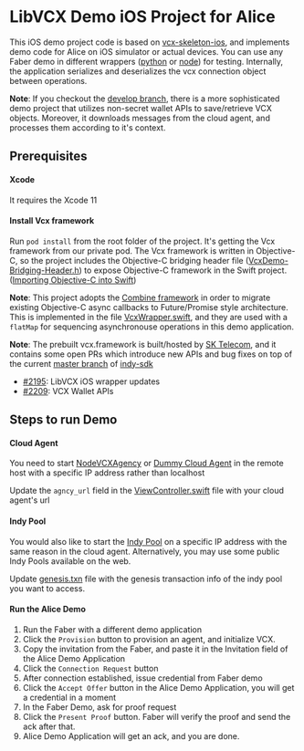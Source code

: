 # LibVCX Demo iOS Project for Alice
This iOS demo project code is based on [vcx-skeleton-ios](https://github.com/sktston/vcx-skeleton-ios), and implements demo code for Alice on iOS simulator or actual devices. You can use any Faber demo in different wrappers ([python](https://github.com/hyperledger/indy-sdk/tree/master/vcx/wrappers/python3/demo) or [node](https://github.com/hyperledger/indy-sdk/tree/master/vcx/wrappers/node)) for testing. Internally, the application serializes and deserializes the vcx connection object between operations. 

**Note**: If you checkout the [develop branch](https://github.com/sktston/vcx-demo-ios/tree/develop), there is a more sophisticated demo project that utilizes non-secret wallet APIs to save/retrieve VCX objects. Moreover, it downloads messages from the cloud agent, and processes them according to it's context. 

## Prerequisites

#### Xcode
It requires the Xcode 11

#### Install Vcx framework
Run `pod install` from the root folder of the project. It's getting the Vcx framework from our private pod. The Vcx framework is written in Objective-C, so the project includes the Objective-C bridging header file ([VcxDemo-Bridging-Header.h](https://github.com/sktston/vcx-skeleton-ios/blob/master/VcxDemo/VcxDemo-Bridging-Header.h)) to expose Objective-C framework in the Swift project. ([Importing Objective-C into Swift](https://developer.apple.com/documentation/swift/imported_c_and_objective-c_apis/importing_objective-c_into_swift))

**Note**: This project adopts the [Combine framework](https://developer.apple.com/documentation/combine) in order to migrate existing Objective-C async callbacks to Future/Promise style architecture. This is implemented in the file [VcxWrapper.swift](https://github.com/sktston/vcx-skeleton-ios/blob/master/VcxDemo/VcxWrapper.swift), and they are used with a `flatMap` for sequencing asynchronouse operations in this demo application.

**Note**: The prebuilt vcx.framework is built/hosted by [SK Telecom](https://www.sktelecom.com/index_en.html), and it contains some open PRs which introduce new APIs and bug fixes on top of the current [master branch](https://github.com/hyperledger/indy-sdk/tree/cd66e2ce69f29bfc19754ec2f66bae36f4293fb2) of [indy-sdk](https://github.com/hyperledger/indy-sdk)

- [#2195](https://github.com/hyperledger/indy-sdk/pull/2195): LibVCX iOS wrapper updates 
- [#2209](https://github.com/hyperledger/indy-sdk/pull/2209): VCX Wallet APIs 

## Steps to run Demo

#### Cloud Agent
You need to start [NodeVCXAgency](https://github.com/AbsaOSS/vcxagencynode) or [Dummy Cloud Agent](https://github.com/hyperledger/indy-sdk/tree/master/vcx/dummy-cloud-agent) in the remote host with a specific IP address rather than localhost

Update the `agncy_url` field in the [ViewController.swift](https://github.com/sktston/vcx-demo-ios/blob/master/VcxDemo/ViewController.swift) file with your cloud agent's url

#### Indy Pool
You would also like to start the [Indy Pool](https://github.com/hyperledger/indy-sdk#how-to-start-local-nodes-pool-with-docker) on a specific IP address with the same reason in the cloud agent. Alternatively, you may use some public Indy Pools available on the web. 

Update [genesis.txn](https://github.com/sktston/vcx-demo-ios/blob/master/VcxDemo/genesis.txn) file with the genesis transaction info of the indy pool you want to access.

#### Run the Alice Demo
1. Run the Faber with a different demo application
1. Click the `Provision` button to provision an agent, and initialize VCX. 
1. Copy the invitation from the Faber, and paste it in the Invitation field of the Alice Demo Application
1. Click the `Connection Request` button
1. After connection established, issue credential from Faber demo
1. Click the `Accept Offer` button in the Alice Demo Application, you will get a credential in a moment
1. In the Faber Demo, ask for proof request
1. Click the `Present Proof` button. Faber will verify the proof and send the ack after that. 
1. Alice Demo Application will get an ack, and you are done.